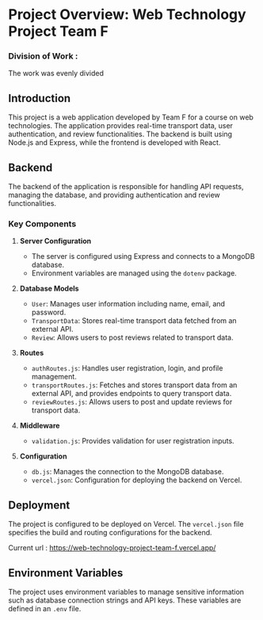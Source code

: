 # Project Overview: Web Technology Project Team F

### Division of Work :
The work was evenly divided

## Introduction
This project is a web application developed by Team F for a course on web technologies. The application provides real-time transport data, user authentication, and review functionalities. The backend is built using Node.js and Express, while the frontend is developed with React.

## Backend
The backend of the application is responsible for handling API requests, managing the database, and providing authentication and review functionalities.

### Key Components
1. **Server Configuration**
   - The server is configured using Express and connects to a MongoDB database.
   - Environment variables are managed using the `dotenv` package.

2. **Database Models**
   - `User`: Manages user information including name, email, and password.
   - `TransportData`: Stores real-time transport data fetched from an external API.
   - `Review`: Allows users to post reviews related to transport data.

3. **Routes**
   - `authRoutes.js`: Handles user registration, login, and profile management.
   - `transportRoutes.js`: Fetches and stores transport data from an external API, and provides endpoints to query transport data.
   - `reviewRoutes.js`: Allows users to post and update reviews for transport data.

4. **Middleware**
   - `validation.js`: Provides validation for user registration inputs.

5. **Configuration**
   - `db.js`: Manages the connection to the MongoDB database.
   - `vercel.json`: Configuration for deploying the backend on Vercel.



## Deployment
The project is configured to be deployed on Vercel. The `vercel.json` file specifies the build and routing configurations for the backend.

Current url : https://web-technology-project-team-f.vercel.app/

## Environment Variables
The project uses environment variables to manage sensitive information such as database connection strings and API keys. These variables are defined in an `.env` file.
